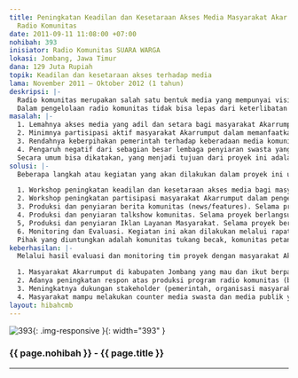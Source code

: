 ```yaml
---
title: Peningkatan Keadilan dan Kesetaraan Akses Media Masyarakat Akar Rumput Melalui
  Radio Komunitas
date: 2011-09-11 11:08:00 +07:00
nohibah: 393
inisiator: Radio Komunitas SUARA WARGA
lokasi: Jombang, Jawa Timur
dana: 129 Juta Rupiah
topik: Keadilan dan kesetaraan akses terhadap media
lama: November 2011 – Oktober 2012 (1 tahun)
deskripsi: |-
  Radio komunitas merupakan salah satu bentuk media yang mempunyai visi dan misi belajar dan berkembang bersama masyarakat sekaligus sebagai alat penyampai informasi ke, dari dan untuk masyarakat. Radio komunitas sendiri memiliki peran besar dalam mendukung terbentuknya civil society yang kuat serta memiliki tanggungjawab publik untuk membongkar praktek-praktek KKN dan ketidakadilan lainnya yang terjadi di masyarakat.
  Dalam pengelolaan radio komunitas tidak bisa lepas dari keterlibatan dan partisipasi masyarakat sebagai point penting yang harus dipertimbangkan untuk mewujudkan terjadinya kesadaran kritis dan keadilan informasi bagi seluruh masyarakat. Oleh sebab itulah, melalui inisiasi proyek ini akan dilakukan upaya peningkatan akses media secara adil dan setara bagi masyarakat Akarrumput sekaligus untuk menumbuhkan budaya demokratis bagi keberdayaan masyarakat melalui sinergi kerja bersama dengan seluruh stakeholder terkait.
masalah: |-
  1. Lemahnya akses media yang adil dan setara bagi masyarakat Akarrumput sehingga pendidikan melek media belum bisa diterima secara baik dan merata,
  2. Minimnya partisipasi aktif masyarakat Akarrumput dalam memanfaatkan media lokal/ komunitas yang ada,
  3. Rendahnya keberpihakan pemerintah terhadap keberadaan media komunitas,
  4. Pengaruh negatif dari sebagian besar lembaga penyiaran swasta yang seringkali menjadikan masyarakat akar rumput sebagai objek kepentingan penguasa, partai politik dan pemodal/ kapitalis.
  Secara umum bisa dikatakan, yang menjadi tujuan dari proyek ini adalah terjadinya peningkatan keadilan dan kesetaraan akses media bagi masyarakat Akarrumput melalui radio komunitas sebagai media penggeraknya.
solusi: |-
  Beberapa langkah atau kegiatan yang akan dilakukan dalam proyek ini untuk mengatasi beberapa masalah diatas :

  1. Workshop peningkatan keadilan dan kesetaraan akses media bagi masyarakat Akarrumput. Workshop ini akan dilakukan selama 1 hari dan dihadiri oleh perwakilan masyarakat Akarrumput, perwakilan pemerintah, perwakilan NGO dan organisasi masyarakat.
  2. Workshop peningkatan partisipasi masyarakat Akarrumput dalam pengelolaan media komunitas. Workshop ini akan dilakukan selama 1 hari dan dihadiri oleh perwakilan masyarakat Akarrumput.
  3. Produksi dan penyiaran berita komunitas (news/features). Selama proyek berlangsung akan diproduksi 8 berita komunitas per bulan.
  4. Produksi dan penyiaran talkshow komunitas. Selama proyek berlangsung akan dilakukan talkshow komunitas setiap bulan sekali.
  5, Produksi dan penyiaran Iklan Layanan Masyarakat. Selama proyek berlangsung akan diproduksi ILM setiap tiga bulan sekali.
  6. Monitoring dan Evaluasi. Kegiatan ini akan dilakukan melalui rapat evaluasi tim proyek setiap bulan sekali dan monitoring pelaksanaan kegiatan proyek melalui interview kepada masyarakat.
  Pihak yang diuntungkan adalah komunitas tukang becak, komunitas petani, komunitas pemulung, komunitas pedagang kaki lima di Kecamatan Jombang
keberhasilan: |-
  Melalui hasil evaluasi dan monitoring tim proyek dengan masyarakat Akarrumput, hasil sebagai berikut adalah acuan dalam mengukur tingkat keberhasilan pelaksanaan proyek.

  1. Masyarakat Akarrumput di kabupaten Jombang yang mau dan ikut berpartisipasi dalam pelaksanaan kegiatan dan program radio komunitas mengalami peningkatan.
  2. Adanya peningkatan respon atas produksi program radio komunitas (berita komunitas, talkshow komunitas dan ILM.
  3. Meningkatnya dukungan stakeholder (pemerintah, organisasi masyarakat dan NGO lokal) dalam upaya peningkatan keadilan dan kesetaraan akses media bagi masyarakat Akarrumput.
  4. Masyarakat mampu melakukan counter media swasta dan media publik yang memojokkan kepentingan masyarakat melalui radio komunitas.
layout: hibahcmb
---
```


![393](/static/img/hibahcmb/393.png){: .img-responsive }{: width="393" }

### {{ page.nohibah }} - {{ page.title }}

---
